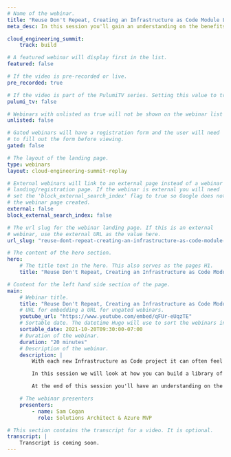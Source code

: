 ```yaml
---
# Name of the webinar.
title: "Reuse Don't Repeat, Creating an Infrastructure as Code Module Library"
meta_desc: In this session you'll gain an understanding on the benefits of creating reusable modules, what sort of modules you can create, how to go about creating them.

cloud_engineering_summit:
    track: build

# A featured webinar will display first in the list.
featured: false

# If the video is pre-recorded or live.
pre_recorded: true

# If the video is part of the PulumiTV series. Setting this value to true will list the video in the "PulumiTV" section.
pulumi_tv: false

# Webinars with unlisted as true will not be shown on the webinar list
unlisted: false

# Gated webinars will have a registration form and the user will need
# to fill out the form before viewing.
gated: false

# The layout of the landing page.
type: webinars
layout: cloud-engineering-summit-replay

# External webinars will link to an external page instead of a webinar
# landing/registration page. If the webinar is external you will need
# set the 'block_external_search_index' flag to true so Google does not index
# the webinar page created.
external: false
block_external_search_index: false

# The url slug for the webinar landing page. If this is an external
# webinar, use the external URL as the value here.
url_slug: "reuse-dont-repeat-creating-an-infrastructure-as-code-module-library"

# The content of the hero section.
hero:
    # The title text in the hero. This also serves as the pages H1.
    title: "Reuse Don't Repeat, Creating an Infrastructure as Code Module Library"

# Content for the left hand side section of the page.
main:
    # Webinar title.
    title: "Reuse Don't Repeat, Creating an Infrastructure as Code Module Library"
    # URL for embedding a URL for ungated webinars.
    youtube_url: "https://www.youtube.com/embed/qFUr-eUqzTE"
    # Sortable date. The datetime Hugo will use to sort the webinars in date order.
    sortable_date: 2021-10-20T09:30:00-07:00
    # Duration of the webinar.
    duration: "20 minutes"
    # Description of the webinar.
    description: |
        With each new Infrastructure as Code project it can often feel like your re-writing the same code you used for the last project, creating a virtual machine that complies with all your corporate security standards, or deploying all the required WAF rules. There is a better way.

        In this session we will look at how you can build a library of reusable modules that you can reuse over and over in your IaC projects. This is not just about boilerplate code, but real, usable modules that provide value to your whole team, help you comply with standards and build infrastructure faster.

        At the end of this session you'll have an understanding on the benefits of creating reusable modules, what sort of modules you can create, how to go about creating them and how to distribute them to your teams.

    # The webinar presenters
    presenters:
        - name: Sam Cogan
          role: Solutions Architect & Azure MVP

# This section contains the transcript for a video. It is optional.
transcript: |
    Transcript is coming soon.
---
```

